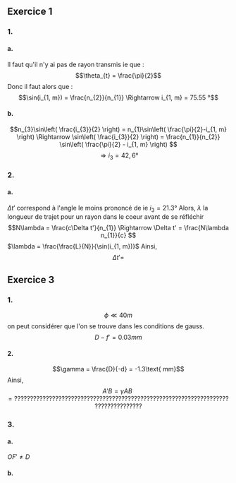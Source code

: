 ## Exercice 1
### 1.
#### a.
Il faut qu'il n'y ai pas de rayon transmis ie que : 
$$\theta_{t} = \frac{\pi}{2}$$
Donc il faut alors que : 
$$\sin(i_{1, m}) = \frac{n_{2}}{n_{1}} \Rightarrow i_{1, m} = 75.55 °$$

#### b.
$$n_{3}\sin\left( \frac{i_{3}}{2} \right) = n_{1}\sin\left( \frac{\pi}{2}-i_{1, m} \right) \Rightarrow \sin\left( \frac{i_{3}}{2} \right) = \frac{n_{1}}{n_{2}} \sin\left( \frac{\pi}{2} - i_{1, m} \right) $$
$$\Rightarrow i_{3} = 42,6°$$

### 2.
#### a.
$\Delta t'$ correspond à l'angle le moins prononcé de ie $i_{3} = 21.3°$ 
Alors, $\lambda$ la longueur de trajet pour un rayon dans le coeur avant de se réfléchir
$$N\lambda =  \frac{c\Delta t'}{n_{1}} \Rightarrow \Delta t' = \frac{N\lambda n_{1}}{c}  $$
$\lambda = \frac{\frac{L}{N}}{\sin(i_{1, m})}$
Ainsi, 
$$\Delta t' = $$


## Exercice 3
### 1.
$$\phi \ll 40 m $$
on peut considérer que l'on se trouve dans les conditions de gauss. 
$$$$
$$D-f' = 0.03 mm$$
#### 2.
$$\gamma = \frac{D}{-d} = -1.3\text{ mm}$$
Ainsi, 
$$A'B = \gamma AB = ???????????????????????????????????????????????????????????????????????????????????$$


### 3.
#### a.
$OF' \neq D$

#### b.
